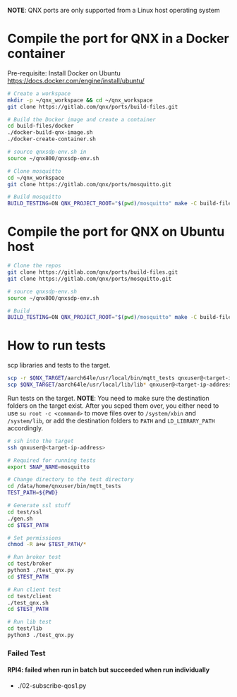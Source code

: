 **NOTE**: QNX ports are only supported from a Linux host operating system

# Compile the port for QNX in a Docker container

Pre-requisite: Install Docker on Ubuntu https://docs.docker.com/engine/install/ubuntu/
```bash
# Create a workspace
mkdir -p ~/qnx_workspace && cd ~/qnx_workspace
git clone https://gitlab.com/qnx/ports/build-files.git

# Build the Docker image and create a container
cd build-files/docker
./docker-build-qnx-image.sh
./docker-create-container.sh

# source qnxsdp-env.sh in
source ~/qnx800/qnxsdp-env.sh

# Clone mosquitto
cd ~/qnx_workspace
git clone https://gitlab.com/qnx/ports/mosquitto.git

# Build mosquitto
BUILD_TESTING=ON QNX_PROJECT_ROOT="$(pwd)/mosquitto" make -C build-files/ports/mosquitto install -j$(nproc)
```

# Compile the port for QNX on Ubuntu host

```bash
# Clone the repos
git clone https://gitlab.com/qnx/ports/build-files.git
git clone https://gitlab.com/qnx/ports/mosquitto.git

# source qnxsdp-env.sh
source ~/qnx800/qnxsdp-env.sh

# Build
BUILD_TESTING=ON QNX_PROJECT_ROOT="$(pwd)/mosquitto" make -C build-files/ports/mosquitto install -j$(nproc)
```

# How to run tests

scp libraries and tests to the target.
```bash
scp -r $QNX_TARGET/aarch64le/usr/local/bin/mqtt_tests qnxuser@<target-ip-address>:/data/home/qnxuser/bin
scp $QNX_TARGET/aarch64le/usr/local/lib/lib* qnxuser@<target-ip-address>:/data/home/qnxuser/lib
```

Run tests on the target.
**NOTE**: You need to make sure the destination folders on the target exist. After you scped them over, you either need to use `su root -c <command>` to move files over to `/system/xbin` and `/system/lib`, or add the destination folders to `PATH` and `LD_LIBRARY_PATH` accordingly. 

```bash
# ssh into the target
ssh qnxuser@<target-ip-address>

# Required for running tests
export SNAP_NAME=mosquitto

# Change directory to the test directory
cd /data/home/qnxuser/bin/mqtt_tests
TEST_PATH=${PWD}

# Generate ssl stuff
cd test/ssl
./gen.sh
cd $TEST_PATH

# Set permissions
chmod -R a+w $TEST_PATH/*

# Run broker test
cd test/broker
python3 ./test_qnx.py
cd $TEST_PATH

# Run client test
cd test/client
./test_qnx.sh
cd $TEST_PATH

# Run lib test
cd test/lib
python3 ./test_qnx.py
```

### Failed Test

#### RPI4: failed when run in batch but succeeded when run individually
- ./02-subscribe-qos1.py
